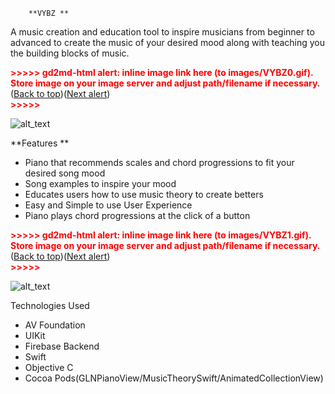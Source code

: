 
        **VYBZ **

A music creation and education tool to inspire musicians from beginner to advanced to create the music of your desired mood along with teaching you the building blocks of music.   



<p id="gdcalert1" ><span style="color: red; font-weight: bold">>>>>>  gd2md-html alert: inline image link here (to images/VYBZ0.gif). Store image on your image server and adjust path/filename if necessary. </span><br>(<a href="#">Back to top</a>)(<a href="#gdcalert2">Next alert</a>)<br><span style="color: red; font-weight: bold">>>>>> </span></p>


![alt_text](images/VYBZ0.gif "image_tooltip")


**Features **



*    Piano that recommends scales and chord progressions to fit your desired song mood
*   Song examples to inspire your mood
*   Educates users how to use music theory to create betters 
*   Easy and Simple to use User Experience 
*   Piano plays chord progressions at the click of a button 



<p id="gdcalert2" ><span style="color: red; font-weight: bold">>>>>>  gd2md-html alert: inline image link here (to images/VYBZ1.gif). Store image on your image server and adjust path/filename if necessary. </span><br>(<a href="#">Back to top</a>)(<a href="#gdcalert3">Next alert</a>)<br><span style="color: red; font-weight: bold">>>>>> </span></p>


![alt_text](images/VYBZ1.gif "image_tooltip")


Technologies Used 



*   AV Foundation  
*   UIKit
*   Firebase Backend 
*   Swift 
*   Objective C
*   Cocoa Pods(GLNPianoView/MusicTheorySwift/AnimatedCollectionView)

<!-- Docs to Markdown version 1.0β17 -->

